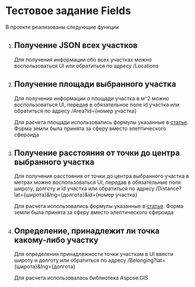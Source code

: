 <h1>Тестовое задание Fields</h1>

<P>В проекте реализованы следующие функции</P>

<ol>
  <li>
    <h2>Получение JSON всех участков</h2>
    <p>Для получения информации обо всех участках можно воспользоваться UI или обратиться по адресу /Locations </p>
  </li>
  <li>
    <h2>Получение площади выбранного участка</h2>
    <p>Для получения информации о площади участка в м^2 можно воспользоваться UI, передав в обязательное поле id участка или обратиться по адресу /Area?id={номер участка}</p>
    <p>Для расчета площади использовались формулы указанные в <a href="https://wiki.gis-lab.info/index.php?title=Вычисление_площади_полигона_на_сфере_и_на_эллипсоиде">статье</a>. Форма земли была принята за сферу вместо элептического сфероида</p>
  </li>
  <li>
    <h2>Получение расстояния от точки до центра выбранного участка</h2>
    <p>Для получения расстояния от точки до центра выбранного участка в метрах можно воспользоваться UI, передав в обязательные поля широту, долготу и id участка или обратиться по адресу /Distance?lat={широта}&lng={долгота}&id={номер участка}</p>
    <p>Для расчета использовались формулы указанные в <a href="https://en.wikipedia.org/wiki/Haversine_formula">статье</a>. Форма земли была принята за сферу вместо элептического сфероида</p>
  </li>
  <li>
    <h2>Определение, принадлежит ли точка какому-либо участку</h2>
    <p>Для определения принадлежности точки участкам в UI ввести широту и долготу или обратиться по адресу /Belonging?lat={широта}&lng={долгота}</p>
    <p>Для расчета использовалась библиотека Aspose.GIS</p>
  </li>
</ol>
